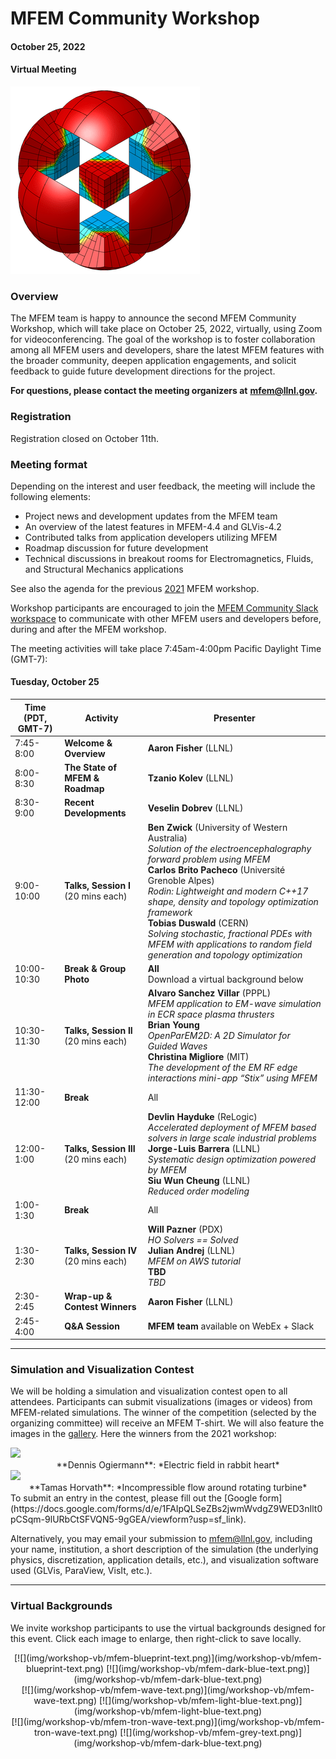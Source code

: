 # MFEM Community Workshop
#### October 25, 2022
#### Virtual Meeting

![MFEM Logo](img/logo-300.png)

### Overview

The MFEM team is happy to announce the second MFEM Community Workshop, which will
take place on October 25, 2022, virtually, using Zoom for videoconferencing.
The goal of the workshop is to foster collaboration among all MFEM users and
developers, share the latest MFEM features with the broader community, deepen
application engagements, and solicit feedback to guide future development
directions for the project.

**For questions, please contact the meeting organizers at**
**[mfem@llnl.gov](mailto:mfem@llnl.gov).**

### Registration

Registration closed on October 11th.

### Meeting format

Depending on the interest and user feedback, the meeting will include the following elements:

- Project news and development updates from the MFEM team
- An overview of the latest features in MFEM-4.4 and GLVis-4.2
- Contributed talks from application developers utilizing MFEM
- Roadmap discussion for future development
- Technical discussions in breakout rooms for Electromagnetics, Fluids, and
  Structural Mechanics applications

See also the agenda for the previous [2021](../workshop21) MFEM workshop.

Workshop participants are encouraged to join the
[MFEM Community Slack workspace](https://join.slack.com/t/mfemworkshop/shared_invite/zt-1eaok7edx-XcxRND6bw3c3GGH7vjZNuA)
to communicate with other MFEM users and developers before, during and after the
MFEM workshop.

The meeting activities will take place 7:45am-4:00pm Pacific Daylight Time (GMT-7):

#### Tuesday, October 25

| Time (PDT, GMT-7) | Activity | Presenter |
|---|---|---|
| 7:45-8:00 | **Welcome & Overview** | **Aaron Fisher** (LLNL) |
| 8:00-8:30 | **The State of MFEM & Roadmap** | **Tzanio Kolev** (LLNL) |
| 8:30-9:00 | **Recent Developments** | **Veselin Dobrev** (LLNL) |
| 9:00-10:00 | **Talks, Session I**<br>(20 mins each) | **Ben Zwick** (University of Western Australia)<br> *Solution of the electroencephalography forward problem using MFEM*<br>**Carlos Brito Pacheco** (Université Grenoble Alpes)<br> *Rodin: Lightweight and modern C++17 shape, density and topology optimization framework*<br>**Tobias Duswald** (CERN)<br> *Solving stochastic, fractional PDEs with MFEM with applications to random field generation and topology optimization* |
| 10:00-10:30 | **Break & Group Photo**| **All**<br>Download a virtual background below |
| 10:30-11:30 | **Talks, Session II**<br>(20 mins each) | **Alvaro Sanchez Villar** (PPPL)<br> *MFEM application to EM-wave simulation in ECR space plasma thrusters*<br>**Brian Young**<br> *OpenParEM2D: A 2D Simulator for Guided Waves*<br>**Christina Migliore** (MIT)<br> *The development of the EM RF edge interactions mini-app “Stix” using MFEM*
| 11:30-12:00 | **Break** | All |
| 12:00-1:00 |  **Talks, Session III**<br>(20 mins each) | **Devlin Hayduke** (ReLogic)<br> *Accelerated deployment of MFEM based solvers in large scale industrial problems*<br>**Jorge-Luis Barrera** (LLNL)<br> *Systematic design optimization powered by MFEM*<br>**Siu Wun Cheung** (LLNL)<br> *Reduced order modeling*
| 1:00-1:30 | **Break** | All |
| 1:30-2:30 | **Talks, Session IV**<br>(20 mins each) | **Will Pazner** (PDX)<br> *HO Solvers == Solved*<br> **Julian Andrej** (LLNL)<br> *MFEM on AWS tutorial*<br> **TBD**<br> *TBD*|
| 2:30-2:45 | **Wrap-up & Contest Winners** | **Aaron Fisher** (LLNL) |
| 2:45-4:00 | **Q&A Session** | **MFEM team** available on WebEx + Slack|

---

### Simulation and Visualization Contest

We will be holding a simulation and visualization contest open to all attendees.
Participants can submit visualizations (images or videos) from MFEM-related
simulations. The winner of the competition (selected by the organizing
committee) will receive an MFEM T-shirt. We will also feature the images in the
[gallery](gallery.md). Here the winners from the 2021 workshop:

<div class="col-md-6" markdown="1">
<a href="https://mfem.org/img/gallery/workshop21/rabbit-biventricular-e_field-ogiermann.png"><img src="https://mfem.org/img/gallery/workshop21/rabbit-biventricular-e_field-ogiermann_small.png" width="250"></a>
<center>
**Dennis Ogiermann**: *Electric field in rabbit heart*
</center>
</div>

<div class="col-md-6" markdown="1">
<a href="https://mfem.org/img/gallery/workshop21/turbine.mp4"><img src="https://mfem.org/img/gallery/workshop21/turbine_small.png" width="320"></a>
<center>
**Tamas Horvath**: *Incompressible flow around rotating turbine*
</center>
</div>

<div class="col-md-12" markdown="1" style="padding-left:0;">
To submit an entry in the contest, please fill out the
[Google form](https://docs.google.com/forms/d/e/1FAIpQLSeZBs2jwmWvdgZ9WED3nIlt0pCSqm-9lURbCtSFVQN5-9gGEA/viewform?usp=sf_link).

Alternatively, you may email your submission to
[mfem@llnl.gov](mailto:mfem@llnl.gov), including your name, institution, a short
description of the simulation (the underlying physics, discretization,
application details, etc.), and visualization software used (GLVis, ParaView,
VisIt, etc.).

---

### Virtual Backgrounds

We invite workshop participants to use the virtual backgrounds designed for this event.
Click each image to enlarge, then right-click to save locally.
</div>

<center>

<div class="col-md-4"  markdown="1">
[![](img/workshop-vb/mfem-blueprint-text.png)](img/workshop-vb/mfem-blueprint-text.png)
[![](img/workshop-vb/mfem-dark-blue-text.png)](img/workshop-vb/mfem-dark-blue-text.png)
</div>

<div class="col-md-4"  markdown="1">
[![](img/workshop-vb/mfem-wave-text.png)](img/workshop-vb/mfem-wave-text.png)
[![](img/workshop-vb/mfem-light-blue-text.png)](img/workshop-vb/mfem-light-blue-text.png)
</div>

<div class="col-md-4"  markdown="1">
[![](img/workshop-vb/mfem-tron-wave-text.png)](img/workshop-vb/mfem-tron-wave-text.png)
[![](img/workshop-vb/mfem-grey-text.png)](img/workshop-vb/mfem-dark-blue-text.png)
</div>

</center>

